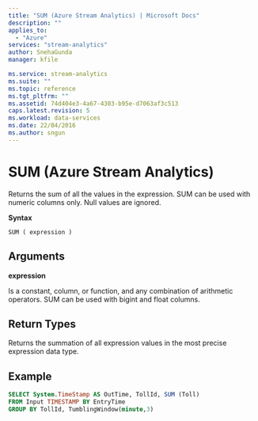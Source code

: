 ```yaml
---
title: "SUM (Azure Stream Analytics) | Microsoft Docs"
description: ""
applies_to: 
  - "Azure"
services: "stream-analytics"
author: SnehaGunda
manager: kfile

ms.service: stream-analytics
ms.suite: ""
ms.topic: reference
ms.tgt_pltfrm: ""   
ms.assetid: 74d404e3-4a67-4303-b95e-d7063af3c513
caps.latest.revision: 5
ms.workload: data-services
ms.date: 22/04/2016
ms.author: sngun
---
```

# SUM (Azure Stream Analytics)
  Returns the sum of all the values in the expression. SUM can be used with numeric columns only. Null values are ignored.  
  
 **Syntax**  
  
```  
SUM ( expression )  
```  
  
## Arguments  
 **expression**  
  
 Is a constant, column, or function, and any combination of arithmetic operators. SUM can be used with bigint and float columns.  
  
## Return Types  
 Returns the summation of all expression values in the most precise expression data type.  
  
## Example  
  
```SQL  
SELECT System.TimeStamp AS OutTime, TollId, SUM (Toll)   
FROM Input TIMESTAMP BY EntryTime  
GROUP BY TollId, TumblingWindow(minute,3)  
  
```  
  
  